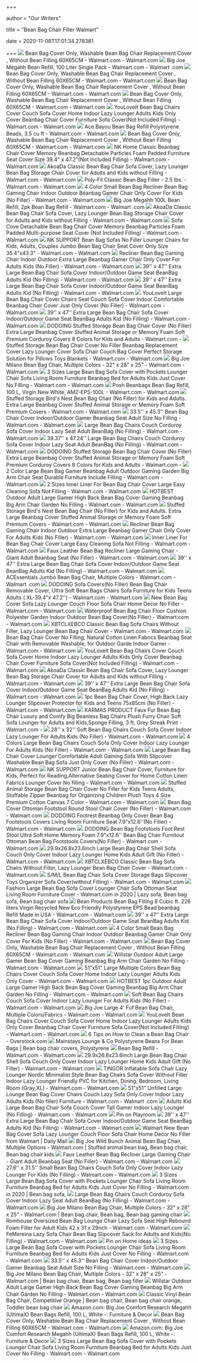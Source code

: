 +++
        
author = "Our Writers"
        
title = "Bean Bag Chair Filler Walmart"
        
date = 2020-11-08T17:01:34.278381
        
+++
[ ![](https://i5.walmartimages.com/asr/1c298c3d-0767-4a8a-a51a-bab5b30cbf84_1.d1488022d91a7f0dabd316a24eaece37.jpeg?odnWidth=612&odnHeight=612&odnBg=ffffff)](https://i5.walmartimages.com/asr/1c298c3d-0767-4a8a-a51a-bab5b30cbf84_1.d1488022d91a7f0dabd316a24eaece37.jpeg?odnWidth=612&odnHeight=612&odnBg=ffffff) Bean Bag Cover Only, Washable Bean Bag Chair Replacement Cover , Without Bean  Filling 60X65CM - Walmart.com - Walmart.com
[ ![](https://i5.walmartimages.com/asr/99920e42-896f-4cbc-960c-28dc43d71554_3.e5d242262559ccf9d69341b309803f9c.jpeg)](https://i5.walmartimages.com/asr/99920e42-896f-4cbc-960c-28dc43d71554_3.e5d242262559ccf9d69341b309803f9c.jpeg) Big Joe Megahh Bean Refill, 100 Liter Single Pack - Walmart.com - Walmart .com
[ ![](https://i5.walmartimages.com/asr/45f20d2e-155d-4eb5-80b0-f0d1e0ee0704_1.e88472e9d9e0817fc96eca249b477cea.jpeg?odnWidth=612&odnHeight=612&odnBg=ffffff)](https://i5.walmartimages.com/asr/45f20d2e-155d-4eb5-80b0-f0d1e0ee0704_1.e88472e9d9e0817fc96eca249b477cea.jpeg?odnWidth=612&odnHeight=612&odnBg=ffffff) Bean Bag Cover Only, Washable Bean Bag Chair Replacement Cover , Without Bean  Filling 60X65CM - Walmart.com - Walmart.com
[ ![](https://i5.walmartimages.com/asr/0276b6b7-3689-4016-9290-204173e031f8_1.22bd1275649fd803bf2d894a9d61c463.jpeg?odnWidth=612&odnHeight=612&odnBg=ffffff)](https://i5.walmartimages.com/asr/0276b6b7-3689-4016-9290-204173e031f8_1.22bd1275649fd803bf2d894a9d61c463.jpeg?odnWidth=612&odnHeight=612&odnBg=ffffff) Bean Bag Cover Only, Washable Bean Bag Chair Replacement Cover , Without Bean  Filling 60X65CM - Walmart.com - Walmart.com
[ ![](https://i5.walmartimages.com/asr/dbd05193-5e84-4926-8dca-c6e0b3f77626_1.22fc1d690ee26816082920867dd5056e.jpeg?odnWidth=612&odnHeight=612&odnBg=ffffff)](https://i5.walmartimages.com/asr/dbd05193-5e84-4926-8dca-c6e0b3f77626_1.22fc1d690ee26816082920867dd5056e.jpeg?odnWidth=612&odnHeight=612&odnBg=ffffff) Bean Bag Cover Only, Washable Bean Bag Chair Replacement Cover , Without Bean  Filling 60X65CM - Walmart.com - Walmart.com
[ ![](https://i5.walmartimages.com/asr/d0558ed8-7b05-4b52-9d50-638156ed8d76.f19e9ebd5a4bd9727ff7a45e232bf6a0.jpeg?odnWidth=612&odnHeight=612&odnBg=ffffff)](https://i5.walmartimages.com/asr/d0558ed8-7b05-4b52-9d50-638156ed8d76.f19e9ebd5a4bd9727ff7a45e232bf6a0.jpeg?odnWidth=612&odnHeight=612&odnBg=ffffff) YouLoveIt Bean Bag Chairs Cover Couch Sofa Cover Home Indoor Lazy Lounger  Adults Kids Only Cover Beanbag Chair Cover Furniture Sofa Cover(Not  Included Filling) - Walmart.com - Walmart.com
[ ![](https://i5.walmartimages.com/asr/79c4d17f-f129-4c33-bb28-b6870747179e_1.72c996c3e7df7409bb138ef6d8885e14.jpeg?odnWidth=612&odnHeight=612&odnBg=ffffff)](https://i5.walmartimages.com/asr/79c4d17f-f129-4c33-bb28-b6870747179e_1.72c996c3e7df7409bb138ef6d8885e14.jpeg?odnWidth=612&odnHeight=612&odnBg=ffffff) Ace Bayou Bean Bag Refill Polystyrene Beads, 3.5 cu ft - Walmart.com -  Walmart.com
[ ![](https://i5.walmartimages.com/asr/bb450b7f-d0c0-43eb-94b2-1b096cc36fe5_1.2f79e59b006e5e479309c5b72f1bbb16.jpeg?odnWidth=612&odnHeight=612&odnBg=ffffff)](https://i5.walmartimages.com/asr/bb450b7f-d0c0-43eb-94b2-1b096cc36fe5_1.2f79e59b006e5e479309c5b72f1bbb16.jpeg?odnWidth=612&odnHeight=612&odnBg=ffffff) Bean Bag Cover Only, Washable Bean Bag Chair Replacement Cover , Without Bean  Filling 60X65CM - Walmart.com - Walmart.com
[ ![](https://i5.walmartimages.com/asr/0d23a573-1e37-4734-bc75-683b0dddde39_1.7207ce68a655ff9b7ed155b9e665d47b.jpeg?odnWidth=612&odnHeight=612&odnBg=ffffff)](https://i5.walmartimages.com/asr/0d23a573-1e37-4734-bc75-683b0dddde39_1.7207ce68a655ff9b7ed155b9e665d47b.jpeg?odnWidth=612&odnHeight=612&odnBg=ffffff) NK Home Classic Beanbag Chair Cover Memory Beanbag Detachable Particles  Foam Padded Furniture Seat Cover Size 39.4" x 47.2"(Not Included Filling) -  Walmart.com - Walmart.com
[ ![](https://i5.walmartimages.com/asr/409a363f-6342-4636-911a-a29d1e08dbf3_1.39a56ed2971e422b974d1c39b5e48a72.jpeg?odnWidth=612&odnHeight=612&odnBg=ffffff)](https://i5.walmartimages.com/asr/409a363f-6342-4636-911a-a29d1e08dbf3_1.39a56ed2971e422b974d1c39b5e48a72.jpeg?odnWidth=612&odnHeight=612&odnBg=ffffff) AkoaDa Classic Bean Bag Chair Sofa Cover, Lazy Lounger Bean Bag Storage  Chair Cover for Adults and Kids without Filling - Walmart.com - Walmart.com
[ ![](https://i5.walmartimages.com/asr/79e6a587-0317-446e-b6e4-264f239d9f44_2.9fdc007c36d56cb6e3123d28a84f7dfa.jpeg?odnWidth=612&odnHeight=612&odnBg=ffffff)](https://i5.walmartimages.com/asr/79e6a587-0317-446e-b6e4-264f239d9f44_2.9fdc007c36d56cb6e3123d28a84f7dfa.jpeg?odnWidth=612&odnHeight=612&odnBg=ffffff) Poly-Fil Classic Bean Bag Filler - 2.5 lbs. - Walmart.com - Walmart.com
[ ![](https://i5.walmartimages.com/asr/36a44706-60d1-4ef3-aae2-8978b5e9c55a.a406544104b7b5bf0081e0cdd5bf7697.jpeg?odnWidth=612&odnHeight=612&odnBg=ffffff)](https://i5.walmartimages.com/asr/36a44706-60d1-4ef3-aae2-8978b5e9c55a.a406544104b7b5bf0081e0cdd5bf7697.jpeg?odnWidth=612&odnHeight=612&odnBg=ffffff) 4 Color Small Bean Bag Recliner Bean Bag Gaming Chair Indoor Outdoor Beanbag  Gamer Chair Only Cover For Kids (No Filler) - Walmart.com - Walmart.com
[ ![](https://i5.walmartimages.com/asr/50440901-f370-45c6-8033-63a49597fa0d_1.92a123a7522576a6833c4683df558d13.jpeg?odnWidth=612&odnHeight=612&odnBg=ffffff)](https://i5.walmartimages.com/asr/50440901-f370-45c6-8033-63a49597fa0d_1.92a123a7522576a6833c4683df558d13.jpeg?odnWidth=612&odnHeight=612&odnBg=ffffff) Big Joe Megahh 100L Bean Refill, 2pk Bean Bag Refill - Walmart.com - Walmart .com
[ ![](https://i5.walmartimages.com/asr/ac8e4bf3-558d-4584-8251-e1413dea41f0_1.f06a448b26373d15b6870bcae645f43c.jpeg?odnWidth=612&odnHeight=612&odnBg=ffffff)](https://i5.walmartimages.com/asr/ac8e4bf3-558d-4584-8251-e1413dea41f0_1.f06a448b26373d15b6870bcae645f43c.jpeg?odnWidth=612&odnHeight=612&odnBg=ffffff) AkoaDa Classic Bean Bag Chair Sofa Cover, Lazy Lounger Bean Bag Storage  Chair Cover for Adults and Kids without Filling - Walmart.com - Walmart.com
[ ![](https://i5.walmartimages.com/asr/17ebec3e-a2c5-4339-83cf-c5431fb766c3_1.75c203f47a8fd0e96b89096c0eb09606.jpeg?odnWidth=612&odnHeight=612&odnBg=ffffff)](https://i5.walmartimages.com/asr/17ebec3e-a2c5-4339-83cf-c5431fb766c3_1.75c203f47a8fd0e96b89096c0eb09606.jpeg?odnWidth=612&odnHeight=612&odnBg=ffffff) Sofa Cove Detachable Bean Bag Chair Cover Memory Beanbag Particles Foam  Padded Multi-purpose Seat Cover (Not Included Filling) - Walmart.com -  Walmart.com
[ ![](https://i5.walmartimages.com/asr/0769d404-1ba5-4f2a-9505-fd45c055dc62_1.2b287381c073fc5088b42eadca517991.jpeg?odnWidth=612&odnHeight=612&odnBg=ffffff)](https://i5.walmartimages.com/asr/0769d404-1ba5-4f2a-9505-fd45c055dc62_1.2b287381c073fc5088b42eadca517991.jpeg?odnWidth=612&odnHeight=612&odnBg=ffffff) NK SUPPORT Bean Bag Sofas No Filler Lounger Chairs for Kids, Adults,  Couples Jumbo Bean Bag Chair Seat Cover Only Size 35.4"x43.3" - Walmart.com  - Walmart.com
[ ![](https://i5.walmartimages.com/asr/325f527d-0df0-4f65-8ebe-ad69b508189e.4bf6c9498c1e030d98790c3c11573f88.jpeg?odnWidth=612&odnHeight=612&odnBg=ffffff)](https://i5.walmartimages.com/asr/325f527d-0df0-4f65-8ebe-ad69b508189e.4bf6c9498c1e030d98790c3c11573f88.jpeg?odnWidth=612&odnHeight=612&odnBg=ffffff) Recliner Bean Bag Gaming Chair Indoor Outdoor Extra Large Beanbag Gamer  Chair Only Cover For Adults Kids (No Filler) - Walmart.com - Walmart.com
[ ![](https://i5.walmartimages.com/asr/b84a893b-87d8-4f0c-bd56-e8e9cfa0e481.2b55098d3e5c9826a29ca9c100f13d9b.jpeg?odnWidth=612&odnHeight=612&odnBg=ffffff)](https://i5.walmartimages.com/asr/b84a893b-87d8-4f0c-bd56-e8e9cfa0e481.2b55098d3e5c9826a29ca9c100f13d9b.jpeg?odnWidth=612&odnHeight=612&odnBg=ffffff) 39'' x 47'' Extra Large Bean Bag Chair Sofa Cover Indoor/Outdoor Game Seat  BeanBag Adults Kid (No Filling) - Walmart.com - Walmart.com
[ ![](https://i5.walmartimages.com/asr/f8a012ab-9172-4007-9a9f-e137d2528bb8.999bf783512b4d27b95abc1077da44bd.jpeg?odnWidth=612&odnHeight=612&odnBg=ffffff)](https://i5.walmartimages.com/asr/f8a012ab-9172-4007-9a9f-e137d2528bb8.999bf783512b4d27b95abc1077da44bd.jpeg?odnWidth=612&odnHeight=612&odnBg=ffffff) 39'' x 47'' Extra Large Bean Bag Chair Sofa Cover Indoor/Outdoor Game Seat  BeanBag Adults Kid (No Filling) - Walmart.com - Walmart.com
[ ![](https://i5.walmartimages.com/asr/2725dd29-9ee9-4303-82d1-b0c2ee3c4918.001fcdbb41342208fccf9a9237bf34fa.jpeg?odnWidth=612&odnHeight=612&odnBg=ffffff)](https://i5.walmartimages.com/asr/2725dd29-9ee9-4303-82d1-b0c2ee3c4918.001fcdbb41342208fccf9a9237bf34fa.jpeg?odnWidth=612&odnHeight=612&odnBg=ffffff) YouLoveIt Large Bean Bag Chair Cover Chairs Seat Couch Sofa Cover Indoor  Comfortable Beanbag Chair Cover Just Only Cover (No Filler) - Walmart.com -  Walmart.com
[ ![](https://i5.walmartimages.com/asr/bb71ba75-e95c-4a6b-8d67-6ded197479fd_1.adf2e6969cb0503a71bd9269e4c1f0da.jpeg?odnWidth=612&odnHeight=612&odnBg=ffffff)](https://i5.walmartimages.com/asr/bb71ba75-e95c-4a6b-8d67-6ded197479fd_1.adf2e6969cb0503a71bd9269e4c1f0da.jpeg?odnWidth=612&odnHeight=612&odnBg=ffffff) 39'' x 47'' Extra Large Bean Bag Chair Sofa Cover Indoor/Outdoor Game Seat  BeanBag Adults Kid (No Filling) - Walmart.com - Walmart.com
[ ![](https://i5.walmartimages.com/asr/50f9d8e6-a1fd-44c4-b4c7-82c06a825c06_1.8654f488306b1fc4dd101c0ab2176469.jpeg?odnWidth=612&odnHeight=612&odnBg=ffffff)](https://i5.walmartimages.com/asr/50f9d8e6-a1fd-44c4-b4c7-82c06a825c06_1.8654f488306b1fc4dd101c0ab2176469.jpeg?odnWidth=612&odnHeight=612&odnBg=ffffff) DODOING Stuffed Storage Bean Bag Chair Cover (No Filler) Extra Large Beanbag  Cover Stuffed Animal Storage or Memory Foam Soft Premium Corduroy Covers 8  Colors for Kids and Adults - Walmart.com -
[ ![](https://i5.walmartimages.com/asr/d4824652-6cb5-48fc-bc58-d3718e9eb44a.0b84324256aa02db3cb62d631d91eea0.jpeg?odnWidth=612&odnHeight=612&odnBg=ffffff)](https://i5.walmartimages.com/asr/d4824652-6cb5-48fc-bc58-d3718e9eb44a.0b84324256aa02db3cb62d631d91eea0.jpeg?odnWidth=612&odnHeight=612&odnBg=ffffff) Stuffed Storage Bean Bag Chair Cover No Filler Beanbag Replacement Cover  Lazy Lounger Cover Sofa Chair Couch Bag Cover Perfect Storage Solution for  Pillows Toys Blankets - Walmart.com - Walmart.com
[ ![](https://i5.walmartimages.com/asr/7a112091-197a-48d9-9e58-6503ee0041c2_1.ee22dbd743135855c15fa10d50f5ec7a.jpeg)](https://i5.walmartimages.com/asr/7a112091-197a-48d9-9e58-6503ee0041c2_1.ee22dbd743135855c15fa10d50f5ec7a.jpeg) Big Joe Milano Bean Bag Chair, Multiple Colors - 32" x 28" x 25" - Walmart.com  - Walmart.com
[ ![](https://i5.walmartimages.com/asr/9819b16d-55ed-48a2-a9cc-b80b701cb91e.241531aa685b1f8604348ed3ca16e1de.jpeg?odnWidth=612&odnHeight=612&odnBg=ffffff)](https://i5.walmartimages.com/asr/9819b16d-55ed-48a2-a9cc-b80b701cb91e.241531aa685b1f8604348ed3ca16e1de.jpeg?odnWidth=612&odnHeight=612&odnBg=ffffff) 3 Sizes Large Bean Bag Sofa Cover with Pockets Lounger Chair Sofa Living  Room Furniture Beanbag Bed for Adults Kids Just Cover No Filling - Walmart.com  - Walmart.com
[ ![](https://i5.walmartimages.com/asr/c78ad710-563b-4bf0-9542-279702620237.7e5dbc941de8ce96ac34ea8d91ca872f.jpeg?odnWidth=612&odnHeight=612&odnBg=ffffff)](https://i5.walmartimages.com/asr/c78ad710-563b-4bf0-9542-279702620237.7e5dbc941de8ce96ac34ea8d91ca872f.jpeg?odnWidth=612&odnHeight=612&odnBg=ffffff) Posh Beanbags Bean Bag Refill, 100 L, Virgin New White, AMZ-EPS-100L -  Walmart.com - Walmart.com
[ ![](https://i5.walmartimages.com/asr/b9ab8e7c-6e38-4344-9047-95f7590f6521_1.b7bf9b6602ee892abe4be407674ebdbe.jpeg?odnWidth=612&odnHeight=612&odnBg=ffffff)](https://i5.walmartimages.com/asr/b9ab8e7c-6e38-4344-9047-95f7590f6521_1.b7bf9b6602ee892abe4be407674ebdbe.jpeg?odnWidth=612&odnHeight=612&odnBg=ffffff) Stuffed Storage Bird's Nest Bean Bag Chair (No Filler) for Kids and Adults.  Extra Large Beanbag Cover Stuffed Animal Storage or Memory Foam Soft  Premium Covers - Walmart.com - Walmart.com
[ ![](https://i5.walmartimages.com/asr/54b1c23e-edec-4830-a2ce-7a9729619714_1.e913469af27f41cba88415f2c954708a.jpeg?odnWidth=612&odnHeight=612&odnBg=ffffff)](https://i5.walmartimages.com/asr/54b1c23e-edec-4830-a2ce-7a9729619714_1.e913469af27f41cba88415f2c954708a.jpeg?odnWidth=612&odnHeight=612&odnBg=ffffff) 33.5'' x 45.3'' Bean Bag Chair Cover Indoor/Outdoor Gamer Beanbag Seat  Adult Size No Filling - Walmart.com - Walmart.com
[ ![](https://i5.walmartimages.com/asr/7dfa56e0-06e1-4f2f-a8c7-850cea03203f_1.038fca6e9213f278f0ae3a0201f50b91.jpeg?odnWidth=612&odnHeight=612&odnBg=ffffff)](https://i5.walmartimages.com/asr/7dfa56e0-06e1-4f2f-a8c7-850cea03203f_1.038fca6e9213f278f0ae3a0201f50b91.jpeg?odnWidth=612&odnHeight=612&odnBg=ffffff) Large Bean Bag Chairs Couch Corduroy Sofa Cover Indoor Lazy Seat Adult  BeanBag (No Filling) - Walmart.com - Walmart.com
[ ![](https://i5.walmartimages.com/asr/abdb671f-b880-4195-bb74-69cc17c92f05_1.9c8fb92cdf09ef7d171304a0424a95e9.jpeg?odnWidth=612&odnHeight=612&odnBg=ffffff)](https://i5.walmartimages.com/asr/abdb671f-b880-4195-bb74-69cc17c92f05_1.9c8fb92cdf09ef7d171304a0424a95e9.jpeg?odnWidth=612&odnHeight=612&odnBg=ffffff) 39.37'' x 47.24'' Large Bean Bag Chairs Couch Corduroy Sofa Cover Indoor  Lazy Seat Adult BeanBag (No Filling) - Walmart.com - Walmart.com
[ ![](https://i5.walmartimages.com/asr/bbbc9337-7b92-4e40-b9f7-129b6754c3a7_1.1265ed53a0addd446dc01ae31087d15d.jpeg?odnWidth=612&odnHeight=612&odnBg=ffffff)](https://i5.walmartimages.com/asr/bbbc9337-7b92-4e40-b9f7-129b6754c3a7_1.1265ed53a0addd446dc01ae31087d15d.jpeg?odnWidth=612&odnHeight=612&odnBg=ffffff) DODOING Stuffed Storage Bean Bag Chair Cover (No Filler) Extra Large Beanbag  Cover Stuffed Animal Storage or Memory Foam Soft Premium Corduroy Covers 8  Colors for Kids and Adults - Walmart.com -
[ ![](https://i5.walmartimages.com/asr/25f1575e-c0cc-4839-884f-f39816251401_1.e2c8ad48c8194f452809640803312bbc.jpeg)](https://i5.walmartimages.com/asr/25f1575e-c0cc-4839-884f-f39816251401_1.e2c8ad48c8194f452809640803312bbc.jpeg) 2 Color Large Bean Bag Gamer Beanbag Adult Outdoor Gaming Garden Big Arm  Chair Seat Durable Furniture Include Filling - Walmart.com - Walmart.com
[ ![](https://i5.walmartimages.com/asr/1eec6ce6-7864-415b-99cd-9711fc8cee23_1.5e3b36dc72870cb4afecc4a72b59471b.jpeg)](https://i5.walmartimages.com/asr/1eec6ce6-7864-415b-99cd-9711fc8cee23_1.5e3b36dc72870cb4afecc4a72b59471b.jpeg) 2 Sizes Inner Liner For Bean Bag Chair Cover Large Easy Cleaning Sofa Not  Filling - Walmart.com - Walmart.com
[ ![](https://i5.walmartimages.com/asr/e4469796-5c16-46bd-bd92-82e97d065b4b.4b9e28114fe7dd7521cf7121fff99411.jpeg?odnWidth=612&odnHeight=612&odnBg=ffffff)](https://i5.walmartimages.com/asr/e4469796-5c16-46bd-bd92-82e97d065b4b.4b9e28114fe7dd7521cf7121fff99411.jpeg?odnWidth=612&odnHeight=612&odnBg=ffffff) HOTBEST Outdoor Adult Large Gamer High Back Bean Bag Cover Gaming Beanbag  Big Arm Chair Garden No Filling - Walmart.com - Walmart.com
[ ![](https://i5.walmartimages.com/asr/6e07ac39-b51a-4f5e-b559-03b8b2490b58_1.119440a3fc9b830bfaac4acab4c9463e.jpeg?odnWidth=612&odnHeight=612&odnBg=ffffff)](https://i5.walmartimages.com/asr/6e07ac39-b51a-4f5e-b559-03b8b2490b58_1.119440a3fc9b830bfaac4acab4c9463e.jpeg?odnWidth=612&odnHeight=612&odnBg=ffffff) Stuffed Storage Bird's Nest Bean Bag Chair (No Filler) for Kids and Adults.  Extra Large Beanbag Cover Stuffed Animal Storage or Memory Foam Soft  Premium Covers - Walmart.com - Walmart.com
[ ![](https://i5.walmartimages.com/asr/f618869a-ceb3-4fee-8033-c3efcdf7ac50_1.ee6e5bc1f8a14d16e7d5a592a1b34c85.jpeg?odnWidth=612&odnHeight=612&odnBg=ffffff)](https://i5.walmartimages.com/asr/f618869a-ceb3-4fee-8033-c3efcdf7ac50_1.ee6e5bc1f8a14d16e7d5a592a1b34c85.jpeg?odnWidth=612&odnHeight=612&odnBg=ffffff) Recliner Bean Bag Gaming Chair Indoor Outdoor Extra Large Beanbag Gamer  Chair Only Cover For Adults Kids (No Filler) - Walmart.com - Walmart.com
[ ![](https://i5.walmartimages.com/asr/5c05e010-e63f-43f1-a3a6-6818d3ac9808.057ed96ed577df958f639abbdabb6f22.jpeg?odnWidth=612&odnHeight=612&odnBg=ffffff)](https://i5.walmartimages.com/asr/5c05e010-e63f-43f1-a3a6-6818d3ac9808.057ed96ed577df958f639abbdabb6f22.jpeg?odnWidth=612&odnHeight=612&odnBg=ffffff) Inner Liner For Bean Bag Chair Cover Large Easy Cleaning Sofa Not Filling -  Walmart.com - Walmart.com
[ ![](https://i5.walmartimages.com/asr/39952f3d-3094-4975-a411-0d7ccd5f9a39_1.ba6495384468d6ddf5ebd5564527e573.jpeg?odnWidth=612&odnHeight=612&odnBg=ffffff)](https://i5.walmartimages.com/asr/39952f3d-3094-4975-a411-0d7ccd5f9a39_1.ba6495384468d6ddf5ebd5564527e573.jpeg?odnWidth=612&odnHeight=612&odnBg=ffffff) Faux Leather Bean Bag Recliner Large Gaming Chair - Giant Adult Beanbag  Seat (No Filler) - Walmart.com - Walmart.com
[ ![](https://i5.walmartimages.com/asr/738c56c4-0d4c-4285-83e4-04732adae9af.a4ead67b13787a3a4cc4fb515c77420b.jpeg?odnWidth=612&odnHeight=612&odnBg=ffffff)](https://i5.walmartimages.com/asr/738c56c4-0d4c-4285-83e4-04732adae9af.a4ead67b13787a3a4cc4fb515c77420b.jpeg?odnWidth=612&odnHeight=612&odnBg=ffffff) 39'' x 47'' Extra Large Bean Bag Chair Sofa Cover Indoor/Outdoor Game Seat  BeanBag Adults Kid (No Filling) - Walmart.com - Walmart.com
[ ![](https://i5.walmartimages.com/asr/fe44ae59-a54c-401e-998d-065c5a0ea1ef_1.815feb4de5a805b6b205474ed8956e91.jpeg)](https://i5.walmartimages.com/asr/fe44ae59-a54c-401e-998d-065c5a0ea1ef_1.815feb4de5a805b6b205474ed8956e91.jpeg) ACEssentials Jumbo Bean Bag Chair, Multiple Colors - Walmart.com - Walmart .com
[ ![](https://i5.walmartimages.com/asr/e921234e-0df3-4ebb-a8a0-bf1f0d45f6c5_1.d72abd077b2b9135a8fd77771853d098.jpeg?odnWidth=612&odnHeight=612&odnBg=ffffff)](https://i5.walmartimages.com/asr/e921234e-0df3-4ebb-a8a0-bf1f0d45f6c5_1.d72abd077b2b9135a8fd77771853d098.jpeg?odnWidth=612&odnHeight=612&odnBg=ffffff) DODOING Sofa Covers(No Filler) Bean Bag Chair Removable Cover, Ultra Soft Bean  Bags Chairs Sofa Furniture for Kids Teens Adults ( XL-39.4"x 47.2'') -  Walmart.com - Walmart.com
[ ![](https://i5.walmartimages.com/asr/47d91a57-ac36-4fca-b5d8-2b602a2bdf22_1.1b7d8243960c95cd238d4ee71dca8f83.jpeg?odnWidth=612&odnHeight=612&odnBg=ffffff)](https://i5.walmartimages.com/asr/47d91a57-ac36-4fca-b5d8-2b602a2bdf22_1.1b7d8243960c95cd238d4ee71dca8f83.jpeg?odnWidth=612&odnHeight=612&odnBg=ffffff) New Bean Bag Cover Sofa Lazy Lounger Couch Floor Sofa Chair Home Decor No  Filler - Walmart.com - Walmart.com
[ ![](https://i5.walmartimages.com/asr/7a150855-632d-4933-8aa9-d719a31f0587_1.9672ca9bf3d9a2310079ecf480638c6f.jpeg?odnWidth=612&odnHeight=612&odnBg=ffffff)](https://i5.walmartimages.com/asr/7a150855-632d-4933-8aa9-d719a31f0587_1.9672ca9bf3d9a2310079ecf480638c6f.jpeg?odnWidth=612&odnHeight=612&odnBg=ffffff) Waterproof Bean Bag Chair Floor Cushion Polyester Garden Indoor Outdoor Bean  Bag Cover(No Filler) - Walmart.com - Walmart.com
[ ![](https://i5.walmartimages.com/asr/7e1ebeb2-1a5f-48c5-8ec1-51986e228a8d.7cd776acd3da2d6d686bd0abeb8e0cac.jpeg?odnWidth=612&odnHeight=612&odnBg=ffffff)](https://i5.walmartimages.com/asr/7e1ebeb2-1a5f-48c5-8ec1-51986e228a8d.7cd776acd3da2d6d686bd0abeb8e0cac.jpeg?odnWidth=612&odnHeight=612&odnBg=ffffff) XBTCLXEBCO Classic Bean Bag Sofa Chairs Without Filler, Lazy Lounger Bean  Bag Chair Cover - Walmart.com - Walmart.com
[ ![](https://i5.walmartimages.com/asr/49250dcd-0047-45dd-a005-40377200006d_1.a7a8aaab713d669051d3b20b3244be3f.jpeg?odnWidth=612&odnHeight=612&odnBg=ffffff)](https://i5.walmartimages.com/asr/49250dcd-0047-45dd-a005-40377200006d_1.a7a8aaab713d669051d3b20b3244be3f.jpeg?odnWidth=612&odnHeight=612&odnBg=ffffff) Bean Bag Chair Cover No Filling, Natural Cotton Linen Fabrics Beanbag Seat  Chair with Removable Washable, for Outdoor Garde Indoor Gamer - Walmart.com  - Walmart.com
[ ![](https://i5.walmartimages.com/asr/69ce49e8-30cf-4a14-8a3e-3de495c474c4.9b9f6e59758bd7dcf0353a570fc31edb.jpeg?odnWidth=612&odnHeight=612&odnBg=ffffff)](https://i5.walmartimages.com/asr/69ce49e8-30cf-4a14-8a3e-3de495c474c4.9b9f6e59758bd7dcf0353a570fc31edb.jpeg?odnWidth=612&odnHeight=612&odnBg=ffffff) YouLoveIt Bean Bag Chairs Cover Couch Sofa Cover Home Indoor Lazy Lounger  Adults Kids Only Cover Beanbag Chair Cover Furniture Sofa Cover(Not  Included Filling) - Walmart.com - Walmart.com
[ ![](https://i5.walmartimages.com/asr/59a0817d-0a8e-425e-86c6-0a7a3cb1652a_1.809fdc2034e8ff130d8aa420fdcab2fb.jpeg?odnWidth=612&odnHeight=612&odnBg=ffffff)](https://i5.walmartimages.com/asr/59a0817d-0a8e-425e-86c6-0a7a3cb1652a_1.809fdc2034e8ff130d8aa420fdcab2fb.jpeg?odnWidth=612&odnHeight=612&odnBg=ffffff) AkoaDa Classic Bean Bag Chair Sofa Cover, Lazy Lounger Bean Bag Storage  Chair Cover for Adults and Kids without Filling - Walmart.com - Walmart.com
[ ![](https://i5.walmartimages.com/asr/6db420f8-910c-4405-a802-5a78b53d45aa.db3eb981d552767a5e589b909215e681.jpeg?odnWidth=612&odnHeight=612&odnBg=ffffff)](https://i5.walmartimages.com/asr/6db420f8-910c-4405-a802-5a78b53d45aa.db3eb981d552767a5e589b909215e681.jpeg?odnWidth=612&odnHeight=612&odnBg=ffffff) 39'' x 47'' Extra Large Bean Bag Chair Sofa Cover Indoor/Outdoor Game Seat  BeanBag Adults Kid (No Filling) - Walmart.com - Walmart.com
[ ![](https://i5.walmartimages.com/asr/ecce04c1-c3a3-4425-b419-a1347c618fd2.1c4751a3ad6c3c1219133a6238ef8efd.jpeg?odnWidth=612&odnHeight=612&odnBg=ffffff)](https://i5.walmartimages.com/asr/ecce04c1-c3a3-4425-b419-a1347c618fd2.1c4751a3ad6c3c1219133a6238ef8efd.jpeg?odnWidth=612&odnHeight=612&odnBg=ffffff) 1pc Bean Bag Chair Cover, High Back Lazy Lounger Slipcover Protector for  Kids and Teens 75x85cm (No Filler) - Walmart.com - Walmart.com
[ ![](https://i5.walmartimages.com/asr/8b3db543-c885-4fc0-ba2e-1d06a0c48040_1.c1a376eaefa297711321a0fd14fcb0cb.jpeg?odnWidth=612&odnHeight=612&odnBg=ffffff)](https://i5.walmartimages.com/asr/8b3db543-c885-4fc0-ba2e-1d06a0c48040_1.c1a376eaefa297711321a0fd14fcb0cb.jpeg?odnWidth=612&odnHeight=612&odnBg=ffffff) KARMAS PRODUCT Faux Fur Bean Bag Chair Luxury and Comfy Big Beanless Bag  Chairs Plush Furry Chair Soft Sofa Lounger for Adults and Kids,Sponge  Filling, 3 ft, Grey Streak Print - Walmart.com -
[ ![](https://i5.walmartimages.com/asr/deb6ecfc-04f6-45a3-9247-c814e6cd90f0_1.ec9f5f56aef49a4b39ed472dd11fb552.jpeg?odnWidth=612&odnHeight=612&odnBg=ffffff)](https://i5.walmartimages.com/asr/deb6ecfc-04f6-45a3-9247-c814e6cd90f0_1.ec9f5f56aef49a4b39ed472dd11fb552.jpeg?odnWidth=612&odnHeight=612&odnBg=ffffff) 28'' x 32'' Soft Bean Bag Chairs Couch Sofa Cover Indoor Lazy Lounger For  Adults Kids (No Filler) - Walmart.com - Walmart.com
[ ![](https://i5.walmartimages.com/asr/b91f729e-51c5-427a-a00c-b5c46c8a19fb_1.7108130e3aa168dd6353f9dcd9a10fe0.jpeg?odnWidth=612&odnHeight=612&odnBg=ffffff)](https://i5.walmartimages.com/asr/b91f729e-51c5-427a-a00c-b5c46c8a19fb_1.7108130e3aa168dd6353f9dcd9a10fe0.jpeg?odnWidth=612&odnHeight=612&odnBg=ffffff) 4 Colors Large Bean Bag Chairs Couch Sofa Only Cover Indoor Lazy Lounger  For Adults Kids (No Filler) - Walmart.com - Walmart.com
[ ![](https://i5.walmartimages.com/asr/b0a4c419-c07f-4a38-b0c6-7edeca1853e1.37f0aecdcddc1d94d660732c015f60e1.jpeg?odnWidth=612&odnHeight=612&odnBg=ffffff)](https://i5.walmartimages.com/asr/b0a4c419-c07f-4a38-b0c6-7edeca1853e1.37f0aecdcddc1d94d660732c015f60e1.jpeg?odnWidth=612&odnHeight=612&odnBg=ffffff) Large Bean Bag Chair Cover Lounger Comfortable Adult Gaming Sofa With  Slipcover Washable Bean Bag Sofa Just Only Cover (No Filler) - Walmart.com  - Walmart.com
[ ![](https://i5.walmartimages.com/asr/97f37dd7-b4c4-4dd6-bc48-3998c84fb5aa_1.d36ba34812b3c661f055b1127b0f07c1.jpeg?odnWidth=612&odnHeight=612&odnBg=ffffff)](https://i5.walmartimages.com/asr/97f37dd7-b4c4-4dd6-bc48-3998c84fb5aa_1.d36ba34812b3c661f055b1127b0f07c1.jpeg?odnWidth=612&odnHeight=612&odnBg=ffffff) NK SUPPORT Junior Bean Bag Chair Cover, Furniture for Kids, Perfect for  Reading,Alternative Seating Cover for Home Cotton Linen Fabrics Lounger  Cover No filling - Walmart.com - Walmart.com
[ ![](https://i5.walmartimages.com/asr/3c5befda-ed43-4343-9822-ad1e8ae9c298.807bfe21dae6d12e7c1709a6270d48ed.jpeg?odnWidth=612&odnHeight=612&odnBg=ffffff)](https://i5.walmartimages.com/asr/3c5befda-ed43-4343-9822-ad1e8ae9c298.807bfe21dae6d12e7c1709a6270d48ed.jpeg?odnWidth=612&odnHeight=612&odnBg=ffffff) Stuffed Animal Storage Bean Bag Chair Cover No Filler for Kids Teens  Adults, Stuffable Zipper Beanbag for Organizing Children Plush Toys 4 Size  Premium Cotton Canvas 7 Color - Walmart.com - Walmart.com
[ ![](https://i5.walmartimages.com/asr/e59d5eec-c46f-401a-8b33-d5f2368a9a58_1.804b74eeba21a01057bf2cab33555e8d.jpeg?odnWidth=612&odnHeight=612&odnBg=ffffff)](https://i5.walmartimages.com/asr/e59d5eec-c46f-401a-8b33-d5f2368a9a58_1.804b74eeba21a01057bf2cab33555e8d.jpeg?odnWidth=612&odnHeight=612&odnBg=ffffff) Bean Bag Cover Ottoman Footstool Round Stool Chair Cover (No Filler) -  Walmart.com - Walmart.com
[ ![](https://i5.walmartimages.com/asr/7bc4a916-a343-4ea5-9559-989088e1c900_1.0bfef7c1715e4629ee0653b9754a3acb.jpeg?odnWidth=612&odnHeight=612&odnBg=ffffff)](https://i5.walmartimages.com/asr/7bc4a916-a343-4ea5-9559-989088e1c900_1.0bfef7c1715e4629ee0653b9754a3acb.jpeg?odnWidth=612&odnHeight=612&odnBg=ffffff) DODOING Footrest Beanbag Only Cover Bean Bag Footstools Covers Living Room  Furniture Seat 7.9"x12.6''(No Filler) - Walmart.com - Walmart.com
[ ![](https://i5.walmartimages.com/asr/b495fc6f-4c12-4ffb-ab11-72170c843915_1.f44e175fc16d3de9b15a2a99848d7a8e.jpeg?odnWidth=612&odnHeight=612&odnBg=ffffff)](https://i5.walmartimages.com/asr/b495fc6f-4c12-4ffb-ab11-72170c843915_1.f44e175fc16d3de9b15a2a99848d7a8e.jpeg?odnWidth=612&odnHeight=612&odnBg=ffffff) DODOING Bean Bag Footstools Foot Rest Stool Ultra Soft Home Memory Foam  7.9"x12.6'' Bean Bag Chair Furnitout Ottoman Bean Bag Footstools Covers(No  Filler) - Walmart.com - Walmart.com
[ ![](https://i5.walmartimages.com/asr/483b28fe-3b7c-444a-8685-721ec3b2a375.fb57219e5da8878392c24fee0cbea0a5.jpeg?odnWidth=612&odnHeight=612&odnBg=ffffff)](https://i5.walmartimages.com/asr/483b28fe-3b7c-444a-8685-721ec3b2a375.fb57219e5da8878392c24fee0cbea0a5.jpeg?odnWidth=612&odnHeight=612&odnBg=ffffff) 29.9x26.8x23.6inch Large Bean Bag Chair Shell Sofa Couch Only Cover Indoor  Lazy Lounger Home Kids Adult Gift (No Filler) - Walmart.com - Walmart.com
[ ![](https://i5.walmartimages.com/asr/7fb7ca7a-1f11-42a4-95c5-15cd889dd211.a90a1d55c909ea98bb47a6c0c14a36e8.jpeg?odnWidth=612&odnHeight=612&odnBg=ffffff)](https://i5.walmartimages.com/asr/7fb7ca7a-1f11-42a4-95c5-15cd889dd211.a90a1d55c909ea98bb47a6c0c14a36e8.jpeg?odnWidth=612&odnHeight=612&odnBg=ffffff) XBTCLXEBCO Classic Bean Bag Sofa Chairs Without Filler, Lazy Lounger Bean  Bag Chair Cover - Walmart.com - Walmart.com
[ ![](https://i5.walmartimages.com/asr/c89c6477-728e-4b76-9ee0-92b398fe233e_1.16347224e83f4de1cd1bf4a60cd86a95.jpeg?odnWidth=612&odnHeight=612&odnBg=ffffff)](https://i5.walmartimages.com/asr/c89c6477-728e-4b76-9ee0-92b398fe233e_1.16347224e83f4de1cd1bf4a60cd86a95.jpeg?odnWidth=612&odnHeight=612&odnBg=ffffff) S/M/L Bean Bag Chair Sofa Cover Storage Bags Slipcover Toys Organizer Sofa  Cover(without Filling) - Walmart.com - Walmart.com
[ ![](https://i.pinimg.com/originals/54/5e/e1/545ee1ed96a24ecfbc1e592da7e1a908.jpg)](https://i.pinimg.com/originals/54/5e/e1/545ee1ed96a24ecfbc1e592da7e1a908.jpg) Fashion Large Bean Bag Sofa Cover Lounger Chair Sofa Ottoman Seat Living  Room Furniture Cover - Walmart.com in 2020 | Lazy sofa, Bean bag sofa, Bean  bag chair sofa
[ ![](https://i5.walmartimages.com/asr/1ad694a4-c6ae-47e3-a518-bfe427078195_1.bb5d33d6b1f7baf87ba896f154c2be0d.jpeg?odnWidth=612&odnHeight=612&odnBg=ffffff)](https://i5.walmartimages.com/asr/1ad694a4-c6ae-47e3-a518-bfe427078195_1.bb5d33d6b1f7baf87ba896f154c2be0d.jpeg?odnWidth=612&odnHeight=612&odnBg=ffffff) Bean Products Bean Bag Filling 8 Cubic ft. 226 liters Virgin Recycled New  Eco Friendly Polystyrene EPS Bead beanbag Refill Made in USA - Walmart.com  - Walmart.com
[ ![](https://i5.walmartimages.com/asr/61fe8421-4205-47dc-a81f-829725e0a1ea_1.cec2dc94446fb878f6db15c2faca2b87.jpeg?odnWidth=612&odnHeight=612&odnBg=ffffff)](https://i5.walmartimages.com/asr/61fe8421-4205-47dc-a81f-829725e0a1ea_1.cec2dc94446fb878f6db15c2faca2b87.jpeg?odnWidth=612&odnHeight=612&odnBg=ffffff) 39'' x 47'' Extra Large Bean Bag Chair Sofa Cover Indoor/Outdoor Game Seat  BeanBag Adults Kid (No Filling) - Walmart.com - Walmart.com
[ ![](https://i5.walmartimages.com/asr/97a69fd2-b812-459a-842a-3e9c96907173.5e077f47a5ed95ce2db6c63060bd1ee9.jpeg?odnWidth=612&odnHeight=612&odnBg=ffffff)](https://i5.walmartimages.com/asr/97a69fd2-b812-459a-842a-3e9c96907173.5e077f47a5ed95ce2db6c63060bd1ee9.jpeg?odnWidth=612&odnHeight=612&odnBg=ffffff) 4 Color Small Bean Bag Recliner Bean Bag Gaming Chair Indoor Outdoor Beanbag  Gamer Chair Only Cover For Kids (No Filler) - Walmart.com - Walmart.com
[ ![](https://i5.walmartimages.com/asr/8fa6c122-fbb2-4b52-8225-d0801e247cc4_1.55087caa3158eed8ab6ef27bc0be95a1.jpeg?odnWidth=612&odnHeight=612&odnBg=ffffff)](https://i5.walmartimages.com/asr/8fa6c122-fbb2-4b52-8225-d0801e247cc4_1.55087caa3158eed8ab6ef27bc0be95a1.jpeg?odnWidth=612&odnHeight=612&odnBg=ffffff) Bean Bag Cover Only, Washable Bean Bag Chair Replacement Cover , Without Bean  Filling 60X65CM - Walmart.com - Walmart.com
[ ![](https://i5.walmartimages.com/asr/e92844d9-12c6-47a0-b823-f247c9edae84.e86d53cf26b3c4420ca240f42eed3ee8.jpeg?odnWidth=612&odnHeight=612&odnBg=ffffff)](https://i5.walmartimages.com/asr/e92844d9-12c6-47a0-b823-f247c9edae84.e86d53cf26b3c4420ca240f42eed3ee8.jpeg?odnWidth=612&odnHeight=612&odnBg=ffffff) Willstar Outdoor Adult Large Gamer Bean Bag Cover Gaming Beanbag Big Arm  Chair Garden No Filling - Walmart.com - Walmart.com
[ ![](https://i5.walmartimages.com/asr/5d3fd7fd-6756-4513-b434-e4024c211a53_1.48b16b6f5ad8927de386eb25f9bdd315.jpeg?odnWidth=612&odnHeight=612&odnBg=ffffff)](https://i5.walmartimages.com/asr/5d3fd7fd-6756-4513-b434-e4024c211a53_1.48b16b6f5ad8927de386eb25f9bdd315.jpeg?odnWidth=612&odnHeight=612&odnBg=ffffff) 51"x51" Large Multiple Colors Bean Bag Chairs Cover Couch Sofa Cover Home  Indoor Lazy Lounger Adults Kids Only Cover - Walmart.com - Walmart.com
[ ![](https://i5.walmartimages.com/asr/e06576cc-7525-449d-a136-591d8d93d4e4.94dfd0d9d1abb2d37623c23858ee6299.jpeg?odnWidth=612&odnHeight=612&odnBg=ffffff)](https://i5.walmartimages.com/asr/e06576cc-7525-449d-a136-591d8d93d4e4.94dfd0d9d1abb2d37623c23858ee6299.jpeg?odnWidth=612&odnHeight=612&odnBg=ffffff) HOTBEST 1pc Outdoor Adult Large Gamer High Back Bean Bag Cover Gaming  Beanbag Big Arm Chair Garden No Filling - Walmart.com - Walmart.com
[ ![](https://i5.walmartimages.com/asr/e1eeb75b-034f-4271-b857-ab5f19c3c84b_1.5d67125151ec57aea4d690f1549c3fb9.jpeg?odnWidth=612&odnHeight=612&odnBg=ffffff)](https://i5.walmartimages.com/asr/e1eeb75b-034f-4271-b857-ab5f19c3c84b_1.5d67125151ec57aea4d690f1549c3fb9.jpeg?odnWidth=612&odnHeight=612&odnBg=ffffff) Soft Bean Bag Chairs Couch Sofa Cover Indoor Lazy Lounger For Adults Kids  (No Filler) - Walmart.com - Walmart.com
[ ![](https://i5.walmartimages.com/asr/e04fe4a9-f22b-4613-a216-e387bb91f32f_1.c9b41008a15a5f2901ae858b3a5c1f96.jpeg?odnWidth=612&odnHeight=612&odnBg=ffffff)](https://i5.walmartimages.com/asr/e04fe4a9-f22b-4613-a216-e387bb91f32f_1.c9b41008a15a5f2901ae858b3a5c1f96.jpeg?odnWidth=612&odnHeight=612&odnBg=ffffff) Big Joe Large 4' Fuf Bean Bag Chair, Multiple Colors/Fabrics - Walmart.com  - Walmart.com
[ ![](https://i5.walmartimages.com/asr/a85dcd01-cca6-42d9-931d-60d349368768.127151d25bf108eae37088e1ce4b1e20.jpeg?odnWidth=612&odnHeight=612&odnBg=ffffff)](https://i5.walmartimages.com/asr/a85dcd01-cca6-42d9-931d-60d349368768.127151d25bf108eae37088e1ce4b1e20.jpeg?odnWidth=612&odnHeight=612&odnBg=ffffff) YouLoveIt Bean Bag Chairs Cover Couch Sofa Cover Home Indoor Lazy Lounger  Adults Kids Only Cover Beanbag Chair Cover Furniture Sofa Cover(Not  Included Filling) - Walmart.com - Walmart.com
[ ![](https://ak1.ostkcdn.com/wp-content/uploads/2017/06/Bean-bag-FB.jpg)](https://ak1.ostkcdn.com/wp-content/uploads/2017/06/Bean-bag-FB.jpg) 6 Tips on How to Clean a Bean Bag Chair - Overstock.com
[ ![](https://i.pinimg.com/564x/3d/6f/35/3d6f35dae7fc54450a583c34cab61330.jpg)](https://i.pinimg.com/564x/3d/6f/35/3d6f35dae7fc54450a583c34cab61330.jpg) Mainstays Lounge & Co Polystyrene Beans For Bean Bags | Bean bag chair  covers, Polystyrene
[ ![](https://i5.walmartimages.com/asr/d08abe65-bc87-4f6f-97a4-e9cfa9cc095c_1.61e8bdcaa09a9c7d8851bb2e13224d7c.jpeg)](https://i5.walmartimages.com/asr/d08abe65-bc87-4f6f-97a4-e9cfa9cc095c_1.61e8bdcaa09a9c7d8851bb2e13224d7c.jpeg) Bean Bag Refill - Walmart.com - Walmart.com
[ ![](https://i5.walmartimages.com/asr/93b5b176-6de7-4f28-9554-c2cb9474c630.36a39ee6c2bfa5959518bba1e5e23b2e.jpeg?odnWidth=612&odnHeight=612&odnBg=ffffff)](https://i5.walmartimages.com/asr/93b5b176-6de7-4f28-9554-c2cb9474c630.36a39ee6c2bfa5959518bba1e5e23b2e.jpeg?odnWidth=612&odnHeight=612&odnBg=ffffff) 29.9x26.8x23.6inch Large Bean Bag Chair Shell Sofa Couch Only Cover Indoor  Lazy Lounger Home Kids Adult Gift (No Filler) - Walmart.com - Walmart.com
[ ![](https://i5.walmartimages.com/asr/fd8141e1-a780-4d8f-9f7f-205f2f0f8612.89fb77181c58f6e4856b26c6a09b9cd9.jpeg?odnWidth=612&odnHeight=612&odnBg=ffffff)](https://i5.walmartimages.com/asr/fd8141e1-a780-4d8f-9f7f-205f2f0f8612.89fb77181c58f6e4856b26c6a09b9cd9.jpeg?odnWidth=612&odnHeight=612&odnBg=ffffff) TINGOR Inflatable Sofa Chair Lazy Lounger Nordic Minimalist Style Bean Bag  Chairs Sofa Cover Without Filler Indoor Lazy Lounger Friendly PVC for  Kitchen, Dining, Bedroom, Living Room (Gray,XL) - Walmart.com - Walmart.com
[ ![](https://i5.walmartimages.com/asr/522530ef-ae7c-4edc-9b60-4da89a38b0a4_1.f0060daefbb8907c783702c5aa6c32e4.jpeg?odnWidth=612&odnHeight=612&odnBg=ffffff)](https://i5.walmartimages.com/asr/522530ef-ae7c-4edc-9b60-4da89a38b0a4_1.f0060daefbb8907c783702c5aa6c32e4.jpeg?odnWidth=612&odnHeight=612&odnBg=ffffff) 51"x51" Unfilled Large Lounge Bean Bag Cover Chairs Couch Lazy Sofa Only  Cover Indoor Lazy Adults Kids (No filler) Furniture - Walmart.com - Walmart .com
[ ![](https://i5.walmartimages.com/asr/5b75efc4-b537-41fe-a38a-a86fcdec36ba.4d7cb6ea88b0ea488a99af3ce49b2485.jpeg?odnWidth=612&odnHeight=612&odnBg=ffffff)](https://i5.walmartimages.com/asr/5b75efc4-b537-41fe-a38a-a86fcdec36ba.4d7cb6ea88b0ea488a99af3ce49b2485.jpeg?odnWidth=612&odnHeight=612&odnBg=ffffff) Adults Kid Large Bean Bag Chair Sofa Couch Cover Tall Gamer Indoor Lazy  Lounger (No Filling) - Walmart.com - Walmart.com
[ ![](https://i.pinimg.com/474x/de/68/fd/de68fdb5661da1251d9128e02cef510e.jpg)](https://i.pinimg.com/474x/de/68/fd/de68fdb5661da1251d9128e02cef510e.jpg) Pin on Playroom
[ ![](https://i5.walmartimages.com/asr/661cf8bb-552f-4146-b348-3d00a3c4113d.5171e7e709e81e8b7082ff822d142dea.jpeg?odnWidth=612&odnHeight=612&odnBg=ffffff)](https://i5.walmartimages.com/asr/661cf8bb-552f-4146-b348-3d00a3c4113d.5171e7e709e81e8b7082ff822d142dea.jpeg?odnWidth=612&odnHeight=612&odnBg=ffffff) 39'' x 47'' Extra Large Bean Bag Chair Sofa Cover Indoor/Outdoor Game Seat  BeanBag Adults Kid (No Filling) - Walmart.com - Walmart.com
[ ![](https://i5.walmartimages.com/asr/c483e2e7-2c88-48cf-a2fd-70ee4dc176dd_1.33ec13f4f1c134c96e119823c642632f.jpeg?odnHeight=450&odnWidth=450&odnBg=ffffff)](https://i5.walmartimages.com/asr/c483e2e7-2c88-48cf-a2fd-70ee4dc176dd_1.33ec13f4f1c134c96e119823c642632f.jpeg?odnHeight=450&odnWidth=450&odnBg=ffffff) Walmart New Bean Bag Cover Sofa Lazy Lounger Couch Floor Sofa Chair Home  Decor No Filler from Walmart | Daily Mail
[ ![](https://i.pinimg.com/originals/dd/b2/de/ddb2de74dc749a8ba8fd5edec58431ee.jpg)](https://i.pinimg.com/originals/dd/b2/de/ddb2de74dc749a8ba8fd5edec58431ee.jpg) Big Joe Wild Bunch Animal Bean Bag Chair, Multiple Options - Walmart.com |  Stuffed animal bean bag, Bean bag chair, Bean bag chair kids
[ ![](https://i5.walmartimages.com/asr/30799312-2b7a-43e0-9906-328bd1f3cb5b_1.1625b15a8fcf7c4780c7b3f7e12fdea5.jpeg?odnWidth=612&odnHeight=612&odnBg=ffffff)](https://i5.walmartimages.com/asr/30799312-2b7a-43e0-9906-328bd1f3cb5b_1.1625b15a8fcf7c4780c7b3f7e12fdea5.jpeg?odnWidth=612&odnHeight=612&odnBg=ffffff) Faux Leather Bean Bag Recliner Large Gaming Chair - Giant Adult Beanbag  Seat (No Filler) - Walmart.com - Walmart.com
[ ![](https://i5.walmartimages.com/asr/80434633-9243-4bc6-8131-1a7d0ef6cb56_1.6721aecb574974dc8ff002eb6bb921d7.jpeg?odnWidth=612&odnHeight=612&odnBg=ffffff)](https://i5.walmartimages.com/asr/80434633-9243-4bc6-8131-1a7d0ef6cb56_1.6721aecb574974dc8ff002eb6bb921d7.jpeg?odnWidth=612&odnHeight=612&odnBg=ffffff) 27.6'' x 31.5'' Small Bean Bag Chairs Couch Sofa Only Cover Indoor Lazy  Lounger For Kids (No Filling) - Walmart.com - Walmart.com
[ ![](https://i.pinimg.com/474x/92/cb/36/92cb36544516f764c85815105a9ad296.jpg)](https://i.pinimg.com/474x/92/cb/36/92cb36544516f764c85815105a9ad296.jpg) 3 Sizes Large Bean Bag Sofa Cover with Pockets Lounger Chair Sofa Living  Room Furniture Beanbag Bed for Adults Kids Just Cover No Filling - Walmart.com  in 2020 | Bean bag sofa,
[ ![](https://i5.walmartimages.com/asr/7cca609f-c8a2-4721-a0c4-a2a3e7ceb037.267adb709aad49613f91d9c725ec47f3.jpeg?odnWidth=612&odnHeight=612&odnBg=ffffff)](https://i5.walmartimages.com/asr/7cca609f-c8a2-4721-a0c4-a2a3e7ceb037.267adb709aad49613f91d9c725ec47f3.jpeg?odnWidth=612&odnHeight=612&odnBg=ffffff) Large Bean Bag Chairs Couch Corduroy Sofa Cover Indoor Lazy Seat Adult  BeanBag (No Filling) - Walmart.com - Walmart.com
[ ![](https://i.pinimg.com/474x/d8/61/64/d86164cf62f73b357cc439522ef6cf88.jpg)](https://i.pinimg.com/474x/d8/61/64/d86164cf62f73b357cc439522ef6cf88.jpg) Big Joe Milano Bean Bag Chair, Multiple Colors - 32" x 28" x 25" - Walmart.com  | Bean bag chair, Bean bag, Bean bag gaming chair
[ ![](https://i5.walmartimages.com/asr/c9003c4d-887c-4f42-87b8-48b23a2a9f39.a68198f461c529e4849512f019193b1f.jpeg?odnWidth=612&odnHeight=612&odnBg=ffffff)](https://i5.walmartimages.com/asr/c9003c4d-887c-4f42-87b8-48b23a2a9f39.a68198f461c529e4849512f019193b1f.jpeg?odnWidth=612&odnHeight=612&odnBg=ffffff) Romhouse Oversized Bean Bag Lounge Chair Lazy Sofa Seat High Rebound Foam  Filler for Adult Kids 42 x 31 x 29nch - Walmart.com - Walmart.com
[ ![](https://i5.walmartimages.com/asr/2bc68c20-d29d-4ab3-a169-6bc7a9799436.3c99300868cfd5f4364f179da163b71f.png?odnWidth=612&odnHeight=612&odnBg=ffffff)](https://i5.walmartimages.com/asr/2bc68c20-d29d-4ab3-a169-6bc7a9799436.3c99300868cfd5f4364f179da163b71f.png?odnWidth=612&odnHeight=612&odnBg=ffffff) FeMereina Lazy Sofa Chair Bean Bag Slipcover Sack for Adults and Kids(No  Filling) - Walmart.com - Walmart.com
[ ![](https://i.pinimg.com/originals/01/b3/60/01b360634adb28673e6040cf999258d2.jpg)](https://i.pinimg.com/originals/01/b3/60/01b360634adb28673e6040cf999258d2.jpg) Pin on Home ideas
[ ![](https://i5.walmartimages.com/asr/cc99d623-abc2-4699-995c-1644c55471d1.425255606cd9625371589a575fbd3eff.jpeg?odnWidth=612&odnHeight=612&odnBg=ffffff)](https://i5.walmartimages.com/asr/cc99d623-abc2-4699-995c-1644c55471d1.425255606cd9625371589a575fbd3eff.jpeg?odnWidth=612&odnHeight=612&odnBg=ffffff) 3 Sizes Large Bean Bag Sofa Cover with Pockets Lounger Chair Sofa Living  Room Furniture Beanbag Bed for Adults Kids Just Cover No Filling - Walmart.com  - Walmart.com
[ ![](https://i5.walmartimages.com/asr/4fe7d4a6-a86c-4795-af8b-9d0cc5bb6d7c.19806a38aa408429fbc527616460d2d3.jpeg?odnWidth=612&odnHeight=612&odnBg=ffffff)](https://i5.walmartimages.com/asr/4fe7d4a6-a86c-4795-af8b-9d0cc5bb6d7c.19806a38aa408429fbc527616460d2d3.jpeg?odnWidth=612&odnHeight=612&odnBg=ffffff) 33.5'' x 45.3'' Bean Bag Chair Cover Indoor/Outdoor Gamer Beanbag Seat  Adult Size No Filling - Walmart.com - Walmart.com
[ ![](https://i.pinimg.com/originals/19/67/f8/1967f879ba76ed6d116970d8dce67ebe.jpg)](https://i.pinimg.com/originals/19/67/f8/1967f879ba76ed6d116970d8dce67ebe.jpg) Big Joe Milano Bean Bag Chair, Multiple Colors - 32" x 28" x 25" - Walmart.com  | Bean bag chair, Bean bag, Bean bag filler
[ ![](https://i5.walmartimages.com/asr/da5be0d4-4faf-437a-9cc0-04ddb05fa7d4.11b1d39086589495ccaf27b6faa162f4.jpeg?odnWidth=612&odnHeight=612&odnBg=ffffff)](https://i5.walmartimages.com/asr/da5be0d4-4faf-437a-9cc0-04ddb05fa7d4.11b1d39086589495ccaf27b6faa162f4.jpeg?odnWidth=612&odnHeight=612&odnBg=ffffff) Willstar Outdoor Adult Large Gamer High Back Bean Bag Cover Gaming Beanbag  Big Arm Chair Garden No Filling - Walmart.com - Walmart.com
[ ![](https://i.pinimg.com/originals/5c/f9/6c/5cf96c70380c0bc0a3d3a9df2f47c785.jpg)](https://i.pinimg.com/originals/5c/f9/6c/5cf96c70380c0bc0a3d3a9df2f47c785.jpg) Classic Vinyl Bean Bag Chair, Competitive Orange | Bean bag chair, Bean bag  chair orange, Toddler bean bag chair
[ ![](https://m.media-amazon.com/images/I/71u3RUMe6rL._AC_UL400_.jpg)](https://m.media-amazon.com/images/I/71u3RUMe6rL._AC_UL400_.jpg) Amazon.com: Big Joe Comfort Research Megahh (UltimaX) Bean Bags Refill, 100  L, White -: Furniture & Decor
[ ![](https://i5.walmartimages.com/asr/5f1b3fca-abd1-4ffd-beff-001103333ca9_1.5676c2bf6d135eb617fab9418997afec.jpeg?odnWidth=612&odnHeight=612&odnBg=ffffff)](https://i5.walmartimages.com/asr/5f1b3fca-abd1-4ffd-beff-001103333ca9_1.5676c2bf6d135eb617fab9418997afec.jpeg?odnWidth=612&odnHeight=612&odnBg=ffffff) Bean Bag Cover Only, Washable Bean Bag Chair Replacement Cover , Without Bean  Filling 60X65CM - Walmart.com - Walmart.com
[ ![](https://m.media-amazon.com/images/I/61wJabF3K0L._AC_UL400_.jpg)](https://m.media-amazon.com/images/I/61wJabF3K0L._AC_UL400_.jpg) Amazon.com: Big Joe Comfort Research Megahh (UltimaX) Bean Bags Refill, 100  L, White -: Furniture & Decor
[ ![](https://i5.walmartimages.com/asr/b9089e00-6de0-4da3-8c5a-bf54a1fbd0fd.bca04d8fbafaafd96422b94ea4474548.jpeg?odnWidth=612&odnHeight=612&odnBg=ffffff)](https://i5.walmartimages.com/asr/b9089e00-6de0-4da3-8c5a-bf54a1fbd0fd.bca04d8fbafaafd96422b94ea4474548.jpeg?odnWidth=612&odnHeight=612&odnBg=ffffff) 3 Sizes Large Bean Bag Sofa Cover with Pockets Lounger Chair Sofa Living  Room Furniture Beanbag Bed for Adults Kids Just Cover No Filling - Walmart.com  - Walmart.com
